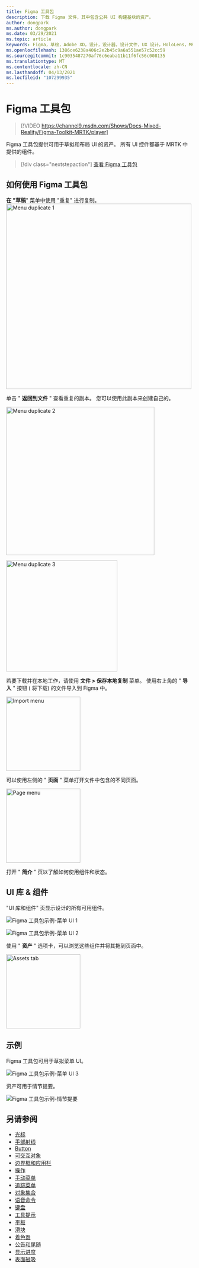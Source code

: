 ```yaml
---
title: Figma 工具包
description: 下载 Figma 文件，其中包含公共 UI 构建基块的资产。
author: dongpark
ms.author: dongpark
ms.date: 03/29/2021
ms.topic: article
keywords: Figma，草绘，Adobe XD，设计，设计器，设计文件，UX 设计，HoloLens，MRTK，混合现实工具包
ms.openlocfilehash: 1386ce6238a406c2e2b45c9a6a551ae57c52cc59
ms.sourcegitcommit: 1c9035487270af76c6eaba11b11f6fc56c008135
ms.translationtype: MT
ms.contentlocale: zh-CN
ms.lasthandoff: 04/13/2021
ms.locfileid: "107299935"
---
```

# <a name="figma-toolkit"></a>Figma 工具包

> [!VIDEO https://channel9.msdn.com/Shows/Docs-Mixed-Reality/Figma-Toolkit-MRTK/player]

Figma 工具包提供可用于草拟和布局 UI 的资产。 所有 UI 控件都基于 MRTK 中提供的组件。 

> [!div class="nextstepaction"]
> [查看 Figma 工具包](https://www.figma.com/file/ltLag9SxjUIyLQFsp7NNE7/Mixed-Reality-Toolkit-for-Figma?node-id=116%3A4)

## <a name="how-to-use-figma-toolkit"></a>如何使用 Figma 工具包
**在 "草稿**" 菜单中使用 "重复" 进行复制。
<img src="images/UX_Figma_Use1.png" width="500px" alt="Menu duplicate 1"><br>

单击 " **返回到文件** " 查看重复的副本。 您可以使用此副本来创建自己的。

<img src="images/UX_Figma_Use2.png" width="400px" alt="Menu duplicate 2"><br>

<img src="images/UX_Figma_Use3.png" width="300px" alt="Menu duplicate 3"><br>

若要下载并在本地工作，请使用 **文件 > 保存本地复制** 菜单。 使用右上角的 " **导入** " 按钮 ( 将下载) 的文件导入到 Figma 中。

<img src="images/UX_FigmaToolkit_Import.png" width="200px" alt="Import menu"><br>

可以使用左侧的 " **页面** " 菜单打开文件中包含的不同页面。

<img src="images/UX_FigmaToolkit_PageMenu.png" width="200px" alt="Page menu"><br>

打开 " **简介** " 页以了解如何使用组件和状态。

## <a name="ui-gallery--components"></a>UI 库 & 组件
"UI 库和组件" 页显示设计的所有可用组件。

![Figma 工具包示例-菜单 UI 1](images/UX_FigmaToolkit_Components_Menu1.png)<br>

![Figma 工具包示例-菜单 UI 2](images/UX_FigmaToolkit_Components_Menu2.png)<br>

使用 " **资产** " 选项卡，可以浏览这些组件并将其拖到页面中。

<img src="images/UX_FigmaToolkit_Components_Menu3.png" width="200px" alt="Assets tab"><br>


## <a name="examples"></a>示例

Figma 工具包可用于草拟菜单 UI。 

![Figma 工具包示例-菜单 UI 3](images/UX_FigmaToolkit_Examples_Menu.png)<br>


资产可用于情节提要。

![Figma 工具包示例-情节提要](images/UX_FigmaToolkit_Examples_Storyboarding.png)<br>


## <a name="see-also"></a>另请参阅

* [光标](cursors.md)
* [手部射线](point-and-commit.md)
* [Button](button.md)
* [可交互对象](interactable-object.md)
* [边界框和应用栏](app-bar-and-bounding-box.md)
* [操作](direct-manipulation.md)
* [手动菜单](hand-menu.md)
* [追踪菜单](near-menu.md)
* [对象集合](object-collection.md)
* [语音命令](voice-input.md)
* [键盘](keyboard.md)
* [工具提示](tooltip.md)
* [平板](slate.md)
* [滑块](slider.md)
* [着色器](shader.md)
* [公告和尾随](billboarding-and-tag-along.md)
* [显示进度](progress.md)
* [表面磁吸](surface-magnetism.md)
